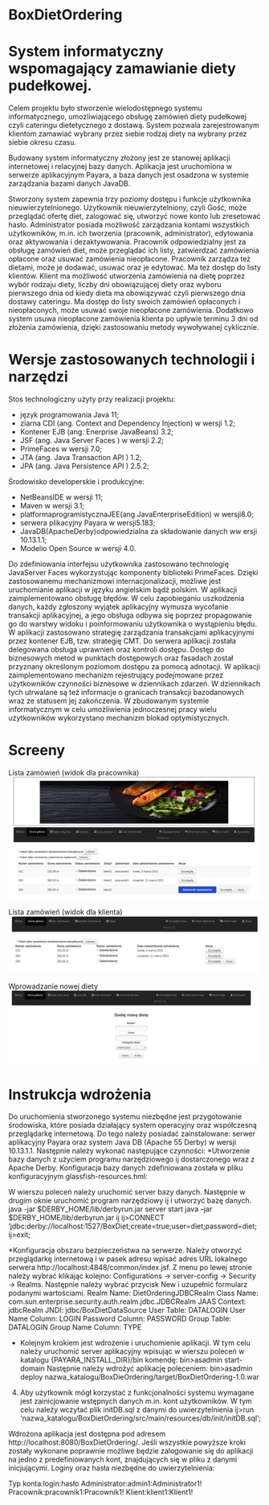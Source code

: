 # BoxDietOrdering
# System informatyczny wspomagający zamawianie diety pudełkowej.



Celem projektu było stworzenie wielodostępnego systemu informatycznego, umożliwiającego obsługę zamówień diety pudełkowej czyli cateringu dietetycznego z dostawą. System pozwala zarejestrowanym klientom zamawiać wybrany przez siebie rodzaj diety na wybrany przez siebie okresu czasu. 

Budowany system informatyczny złożony jest ze stanowej aplikacji internetowej i relacyjnej bazy danych. Aplikacja jest uruchomiona w serwerze aplikacyjnym Payara, a baza danych jest osadzona w systemie zarządzania bazami danych JavaDB.

Stworzony system zapewnia trzy poziomy dostępu i funkcje użytkownika nieuwierzytelnionego. Użytkownik nieuwierzytelniony, czyli Gość, może przeglądać ofertę diet, zalogować się, utworzyć nowe konto lub zresetować hasło. Administrator posiada możliwość zarządzania kontami wszystkich użytkowników, m.in. ich tworzenia (pracownik, administrator), edytowania oraz aktywowania i dezaktywowania. Pracownik odpowiedzialny jest za obsługę zamówień diet, może przeglądać ich listy, zatwierdzać zamówienia opłacone oraz usuwać zamówienia nieopłacone. Pracownik zarządza też dietami, może je dodawać, usuwać oraz je edytować. Ma też dostęp do listy klientów. Klient ma możliwość utworzenia zamówienia na dietę poprzez wybór rodzaju diety, liczby dni obowiązującej diety oraz wyboru pierwszego dnia od kiedy dieta ma obowiązywać czyli pierwszego dnia dostawy cateringu. Ma dostęp do listy swoich zamówień opłaconych i nieopłaconych, może usuwać swoje nieopłacone zamówienia. Dodatkowo system usuwa nieopłacone zamówienia klienta po upływie terminu 3 dni od złożenia zamówienia, dzięki zastosowaniu metody wywoływanej cyklicznie.

# Wersje zastosowanych technologii i narzędzi
Stos technologiczny użyty przy realizacji projektu:
* język programowania Java 11;
* ziarna CDI (ang. Context and Dependency Injection) w wersji 1.2;
* Kontener EJB (ang. Enerprise JavaBeans) 3.2;
* JSF (ang. Java Server Faces ) w wersji 2.2;
* PrimeFaces w wersji 7.0;
* JTA (ang. Java Transaction API ) 1.2;
* JPA (ang. Java Persistence API ) 2.5.2;

Środowisko developerskie i produkcyjne:
* NetBeansIDE w wersji 11;
* Maven w wersji 3.1;
* platformaprogramistycznaJEE(ang.JavaEnterpriseEdition) w wersji8.0;
* serwera plikacyjny Payara w wersji5.183;
* JavaDB(ApacheDerby)odpowiedzialna za składowanie danych ww ersji 10.13.1.1;
* Modelio Open Source w wersji 4.0.


Do zdefiniowania interfejsu użytkownika zastosowano technologię JavaServer Faces wykorzystując komponenty biblioteki PrimeFaces.
Dzięki zastosowanemu mechanizmowi internacjonalizacji, możliwe jest uruchomianie aplikacji w języku angielskim bądź polskim.
W aplikacji zaimplementowano obsługę błędów. W celu zapobieganiu uszkodzenia danych, każdy zgłoszony wyjątek aplikacyjny wymusza wycofanie transakcji aplikacyjnej, a jego obsługa odbywa się poprzez propagowanie go do warstwy widoku i poinformowaniu użytkownika o wystąpieniu błędu. 
W aplikacji zastosowano strategię zarządzania transakcjami aplikacyjnymi przez kontener EJB, tzw. strategię CMT. Do serwera aplikacji została delegowana obsługa uprawnień oraz kontroli dostępu. Dostęp do biznesowych metod w punktach dostępowych oraz fasadach został przyznany określonym poziomom dostępu za pomocą adnotacji. W aplikacji zaimplementowano mechanizm rejestrujący podejmowane przez użytkowników czynności biznesowe w dziennikach zdarzeń. W dziennikach tych utrwalane są też informacje o granicach transakcji bazodanowych wraz ze statusem jej zakończenia. 
W zbudowanym systemie informatycznym w celu umożliwienia jednoczesnej pracy wielu użytkowników wykorzystano mechanizm blokad optymistycznych.

# Screeny
Lista zamówień (widok dla pracownika)
![ScreenShot](https://github.com/ewajakubas/BoxDietOrdering/blob/master/images/lista%20zamowien%20(pracownik).png)

Lista zamówień (widok dla klienta)
![ScreenShot](https://github.com/ewajakubas/BoxDietOrdering/blob/master/images/lista%20zamowien%20(klient).png)

Wprowadzanie nowej diety
![ScreenShot](https://github.com/ewajakubas/BoxDietOrdering/blob/master/images/dodaj%20nową%20dietę.png)



# Instrukcja wdrożenia
Do uruchomienia stworzonego systemu niezbędne jest przygotowanie środowiska, które posiada działający system operacyjny oraz współczesną przeglądarkę internetową. Do tego należy posiadać zainstalowane: serwer aplikacyjny Payara oraz system Java DB (Apache 55 Derby) w wersji 10.13.1.1. Następnie należy wykonać następujące czynności:
*Utworzenie bazy danych z użyciem programu narzędziowego ij dostarczonego wraz z Apache Derby. Konfiguracja bazy danych zdefiniowana została w pliku konfiguracyjnym glassfish-resources.hml:

<property name="databaseName" value="BoxDiet"/> 
<property name="User" value="diet"/> 
<property name="Password" value="diet"/>
W wierszu poleceń należy uruchomić server bazy danych. Następnie w drugim oknie uruchomić program narzędziowy ij i utworzyć bazę danych.
java -jar $DERBY_HOME/lib/derbyrun.jar server start
java –jar $DERBY_HOME/lib/derbyrun.jar ij
ij>CONNECT ‘jdbc:derby://localhost:1527/BoxDiet;create=true;user=diet;password=diet; ij>exit;

*Konfiguracja obszaru bezpieczeństwa na serwerze. Należy otworzyć przeglądarkę internetową i w pasek adresu wpisać adres URL lokalnego serwera http://localhost:4848/common/index.jsf. Z menu po lewej stronie należy wybrać klikając kolejno: Configurations → server-config → Security → Realms. Następnie należy wybrać przycisk New i uzupełnić formularz podanymi wartościami.
Realm Name: DietOrderingJDBCRealm
Class Name: com.sun.enterprise.security.auth.realm.jdbc.JDBCRealm
JAAS Context: jdbcRealm
JNDI: jdbc/BoxDietDataSource
User Table: DATALOGIN
User Name Column: LOGIN
Password Column: PASSWORD
Group Table: DATALOGIN
Group Name Column: TYPE
 
* Kolejnym krokiem jest wdrożenie i uruchomienie aplikacji. W tym celu należy uruchomić server aplikacyjny wpisując w wierszu poleceń w katalogu {PAYARA_INSTALL_DIR}/bin komendę:
bin>asadmin start-domain
Następnie należy wdrożyć aplikację poleceniem:
bin>asadmin deploy nazwa_katalogu/BoxDieOrdering/target/BoxDietOrdering-1.0.war

4. Aby użytkownik mógł korzystać z funkcjonalności systemu wymagane jest zainicjowanie wstępnych danych m.in. kont użytkowników. W tym celu należy wczytać plik initDB.sql z danymi do uwierzytelnienia
ij>run ‘nazwa_katalogu/BoxDietOrdering/src/main/resources/db/init/initDB.sql’;

Wdrożona aplikacja jest dostępna pod adresem http://localhost:8080/BoxDietOrdering/. Jeśli wszystkie powyższe kroki zostały wykonane poprawnie możliwe będzie zalogowanie się do aplikacji na jedno z predefiniowanych kont, znajdujących się w pliku z danymi inicjującymi. Loginy oraz hasła niezbędne do uwierzytelnienia:
 
Typ konta:login:hasło
Administrator:admin1:Administrator1! 
Pracownik:pracownik1:Pracownik1! 
Klient:klient1:Klient1! 
